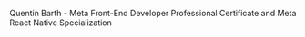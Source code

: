 Quentin Barth - Meta Front-End Developer Professional Certificate and Meta React Native Specialization
